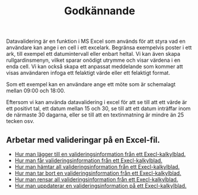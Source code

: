 ﻿---
title: Godkännande
second_title: Aspose.Cells Cloud Documen
type: docs
url: /sv/validations/
keywords: Working with validations on an Excel file
description: Aspose.Cells Cloud REST API stöd för att arbeta med valideringar på en Excel-fil. SDK stöder olika utvecklingsspråk. De inkluderar Android, C#, Go, Java, NodeJS, Perl, PHP, Python, Ruby och swift
weight: 100
kwords: Excel, Office Cloud, REST API, Spreadsheet, PDF, CSV, Json, Markdwon, Valideringar
---
Datavalidering är en funktion i MS Excel som används för att styra vad en användare kan ange i en cell i ett excelark. Begränsa exempelvis poster i ett ark, till exempel ett datumintervall eller enbart heltal. Vi kan även skapa rullgardinsmenyn, vilket sparar onödigt utrymme och visar värdena i en enda cell. Vi kan också skapa ett anpassat meddelande som kommer att visas användaren infoga ett felaktigt värde eller ett felaktigt format.

Som ett exempel kan en användare ange ett möte som är schemalagt mellan 09:00 och 18:00.

Eftersom vi kan använda datavalidering i excel för att se till att ett värde är ett positivt tal, ett datum mellan 15 och 30, se till att ett datum inträffar inom de närmaste 30 dagarna, eller se till att en textinmatning är mindre än 25 tecken osv.

## Arbetar med valideringar på en Excel-fil.

- [Hur man lägger till en valideringsinformation från ett Execl-kalkylblad.](/cells/sv/validations/delete/)
- [Hur man får valideringsinformation från ett Execl-kalkylblad.](/cells/sv/validations/get/)
- [Hur man hämtar all valideringsinformation från ett Execl-kalkylblad.](/cells/sv/validations/get-all/)
- [Hur man tar bort en valideringsinformation från ett Execl-kalkylblad.](/cells/sv/validations/delete/)
- [Hur man rensar all valideringsinformation från ett Execl-kalkylblad.](/cells/sv/validations/clear/)
- [Hur man uppdaterar en valideringsinformation på ett Execl-kalkylblad.](/cells/sv/validations/update/)
